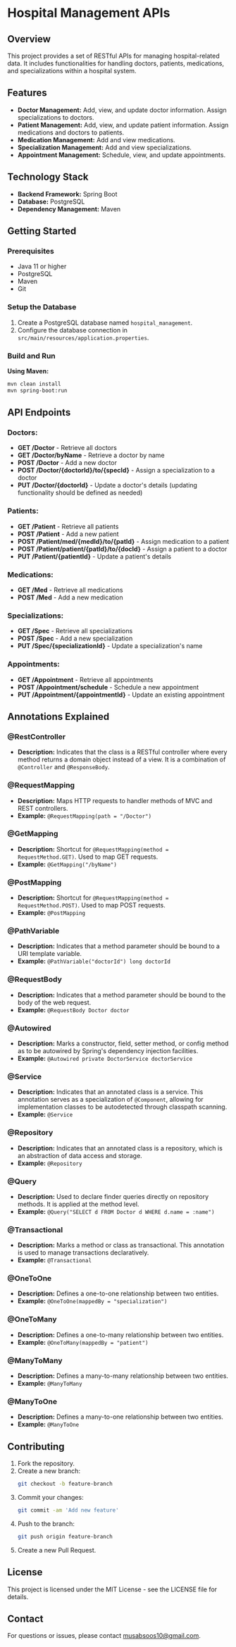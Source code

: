 # Hospital Management APIs

## Overview

This project provides a set of RESTful APIs for managing hospital-related data. It includes functionalities for handling doctors, patients, medications, and specializations within a hospital system.

## Features

- **Doctor Management:** Add, view, and update doctor information. Assign specializations to doctors.
- **Patient Management:** Add, view, and update patient information. Assign medications and doctors to patients.
- **Medication Management:** Add and view medications.
- **Specialization Management:** Add and view specializations.
- **Appointment Management:** Schedule, view, and update appointments.

## Technology Stack

- **Backend Framework:** Spring Boot
- **Database:** PostgreSQL
- **Dependency Management:** Maven

## Getting Started

### Prerequisites

- Java 11 or higher
- PostgreSQL
- Maven
- Git

### Setup the Database

1. Create a PostgreSQL database named `hospital_management`.
2. Configure the database connection in `src/main/resources/application.properties`.

### Build and Run

**Using Maven:**

```bash
mvn clean install
mvn spring-boot:run
```
## API Endpoints

### Doctors:

- **GET /Doctor** - Retrieve all doctors
- **GET /Doctor/byName** - Retrieve a doctor by name
- **POST /Doctor** - Add a new doctor
- **POST /Doctor/{doctorId}/to/{specId}** - Assign a specialization to a doctor
- **PUT /Doctor/{doctorId}** - Update a doctor's details (updating functionality should be defined as needed)

### Patients:

- **GET /Patient** - Retrieve all patients
- **POST /Patient** - Add a new patient
- **POST /Patient/med/{medId}/to/{patId}** - Assign medication to a patient
- **POST /Patient/patient/{patId}/to/{docId}** - Assign a patient to a doctor
- **PUT /Patient/{patientId}** - Update a patient's details

### Medications:

- **GET /Med** - Retrieve all medications
- **POST /Med** - Add a new medication

### Specializations:

- **GET /Spec** - Retrieve all specializations
- **POST /Spec** - Add a new specialization
- **PUT /Spec/{specializationId}** - Update a specialization's name

### Appointments:
- **GET /Appointment** - Retrieve all appointments
- **POST /Appointment/schedule** - Schedule a new appointment
- **PUT /Appointment/{appointmentId}** - Update an existing appointment

## Annotations Explained

### @RestController
- **Description:** Indicates that the class is a RESTful controller where every method returns a domain object instead of a view. It is a combination of `@Controller` and `@ResponseBody`.

### @RequestMapping
- **Description:** Maps HTTP requests to handler methods of MVC and REST controllers.
- **Example:** `@RequestMapping(path = "/Doctor")`

### @GetMapping
- **Description:** Shortcut for `@RequestMapping(method = RequestMethod.GET)`. Used to map GET requests.
- **Example:** `@GetMapping("/byName")`

### @PostMapping
- **Description:** Shortcut for `@RequestMapping(method = RequestMethod.POST)`. Used to map POST requests.
- **Example:** `@PostMapping`

### @PathVariable
- **Description:** Indicates that a method parameter should be bound to a URI template variable.
- **Example:** `@PathVariable("doctorId") long doctorId`

### @RequestBody
- **Description:** Indicates that a method parameter should be bound to the body of the web request.
- **Example:** `@RequestBody Doctor doctor`

### @Autowired
- **Description:** Marks a constructor, field, setter method, or config method as to be autowired by Spring's dependency injection facilities.
- **Example:** `@Autowired private DoctorService doctorService`

### @Service
- **Description:** Indicates that an annotated class is a service. This annotation serves as a specialization of `@Component`, allowing for implementation classes to be autodetected through classpath scanning.
- **Example:** `@Service`

### @Repository
- **Description:** Indicates that an annotated class is a repository, which is an abstraction of data access and storage.
- **Example:** `@Repository`

### @Query
- **Description:** Used to declare finder queries directly on repository methods. It is applied at the method level.
- **Example:** `@Query("SELECT d FROM Doctor d WHERE d.name = :name")`

### @Transactional
- **Description:** Marks a method or class as transactional. This annotation is used to manage transactions declaratively.
- **Example:** `@Transactional`

### @OneToOne
- **Description:** Defines a one-to-one relationship between two entities.
- **Example:** `@OneToOne(mappedBy = "specialization")`

### @OneToMany
- **Description:** Defines a one-to-many relationship between two entities.
- **Example:** `@OneToMany(mappedBy = "patient")`

### @ManyToMany
- **Description:** Defines a many-to-many relationship between two entities.
- **Example:** `@ManyToMany`

### @ManyToOne
- **Description:** Defines a many-to-one relationship between two entities.
- **Example:** `@ManyToOne`


## Contributing

1. Fork the repository.
2. Create a new branch:
   ```bash
   git checkout -b feature-branch
   ```
3. Commit your changes:
   ```bash
   git commit -am 'Add new feature'
   ```
4. Push to the branch:
   ```bash
   git push origin feature-branch
   ```
5. Create a new Pull Request.

## License

This project is licensed under the MIT License - see the LICENSE file for details.

## Contact

For questions or issues, please contact [musabsoos10@gmail.com](musabsoos10@gmail.com).

